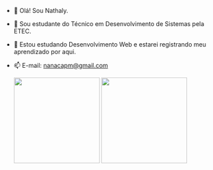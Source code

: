 - 👋 Olá! Sou Nathaly.
- 👀 Sou estudante do Técnico em Desenvolvimento de Sistemas pela ETEC.
- 🌱 Estou estudando Desenvolvimento Web e estarei registrando meu aprendizado por aqui.
- 📫 E-mail: nanacapm@gmail.com 

  <img height=200 align="center" src="https://github-readme-stats.vercel.app/api?username=nathyalves" />
  <img height=200 align="center" src="https://github-readme-stats.vercel.app/api/top-langs?username=nathyalves&layout=compact&langs_count=8&card_width=320" />
